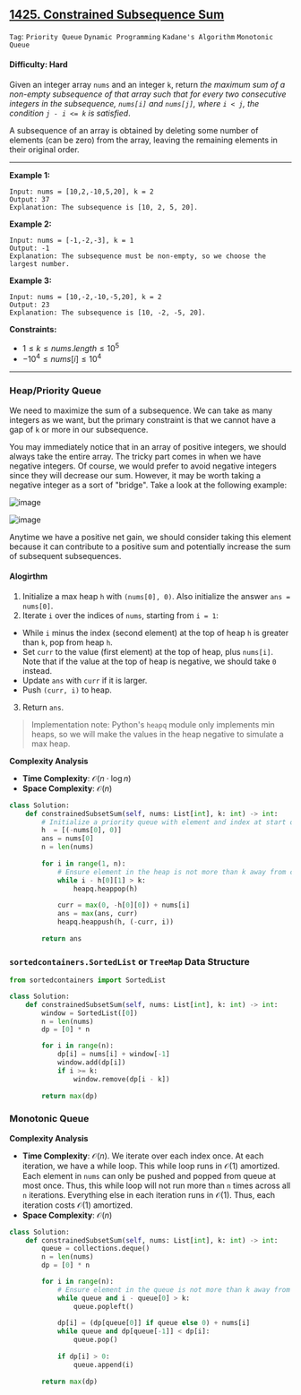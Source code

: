 ## [1425. Constrained Subsequence Sum](https://leetcode.com/problems/constrained-subsequence-sum)

```Tag```: ```Priority Queue``` ```Dynamic Programming``` ```Kadane's Algorithm``` ```Monotonic Queue```

#### Difficulty: Hard

Given an integer array ```nums``` and an integer ```k```, return _the maximum sum of a non-empty subsequence of that array such that for every two consecutive integers in the subsequence, ```nums[i]``` and ```nums[j]```, where ```i < j```, the condition ```j - i <= k``` is satisfied_.

A subsequence of an array is obtained by deleting some number of elements (can be zero) from the array, leaving the remaining elements in their original order.

---

__Example 1:__
```
Input: nums = [10,2,-10,5,20], k = 2
Output: 37
Explanation: The subsequence is [10, 2, 5, 20].
```

__Example 2:__
```
Input: nums = [-1,-2,-3], k = 1
Output: -1
Explanation: The subsequence must be non-empty, so we choose the largest number.
```

__Example 3:__
```
Input: nums = [10,-2,-10,-5,20], k = 2
Output: 23
Explanation: The subsequence is [10, -2, -5, 20].
```

__Constraints:__

- $1 \le k \le nums.length \le 10^5$
- $-10^4 \le nums[i] \le 10^4$

---

### Heap/Priority Queue

We need to maximize the sum of a subsequence. We can take as many integers as we want, but the primary constraint is that we cannot have a gap of ```k``` or more in our subsequence.

You may immediately notice that in an array of positive integers, we should always take the entire array. The tricky part comes in when we have negative integers. Of course, we would prefer to avoid negative integers since they will decrease our sum. However, it may be worth taking a negative integer as a sort of "bridge". Take a look at the following example:

![image](https://leetcode.com/problems/constrained-subsequence-sum/Figures/1425/1.png)

![image](https://leetcode.com/problems/constrained-subsequence-sum/Figures/1425/2.png)

Anytime we have a positive net gain, we should consider taking this element because it can contribute to a positive sum and potentially increase the sum of subsequent subsequences.

#### Alogirthm

1. Initialize a max heap ```h``` with ```(nums[0], 0)```. Also initialize the answer ```ans = nums[0]```.
2. Iterate ```i``` over the indices of ```nums```, starting from ```i = 1```:
  - While ```i``` minus the index (second element) at the top of heap ```h``` is greater than ```k```, pop from heap ```h```.
  - Set ```curr``` to the value (first element) at the top of heap, plus ```nums[i]```. Note that if the value at the top of heap is negative, we should take ```0``` instead.
  - Update ```ans``` with ```curr``` if it is larger.
  - Push ```(curr, i)``` to heap.
3. Return ```ans```.

> Implementation note: Python's ```heapq``` module only implements min heaps, so we will make the values in the heap negative to simulate a max heap.

__Complexity Analysis__

- __Time Complexity__: $\mathcal{O}(n \cdot \log{}n)$
- __Space Complexity__:  $\mathcal{O}(n)$

```Python
class Solution:
    def constrainedSubsetSum(self, nums: List[int], k: int) -> int:
        # Initialize a priority queue with element and index at start of array
        h  = [(-nums[0], 0)]
        ans = nums[0]
        n = len(nums)
        
        for i in range(1, n):
            # Ensure element in the heap is not more than k away from current index
            while i - h[0][1] > k:
                heapq.heappop(h)
            
            curr = max(0, -h[0][0]) + nums[i]
            ans = max(ans, curr)
            heapq.heappush(h, (-curr, i))
        
        return ans
```

### ```sortedcontainers.SortedList``` or ```TreeMap``` Data Structure

```Python
from sortedcontainers import SortedList

class Solution:
    def constrainedSubsetSum(self, nums: List[int], k: int) -> int:
        window = SortedList([0])
        n = len(nums)
        dp = [0] * n

        for i in range(n):
            dp[i] = nums[i] + window[-1]
            window.add(dp[i])
            if i >= k:
                window.remove(dp[i - k])
        
        return max(dp)
```

### Monotonic Queue

__Complexity Analysis__

- __Time Complexity__: $\mathcal{O}(n)$. We iterate over each index once. At each iteration, we have a while loop. This while loop runs in $\mathcal{O}(1)$ amortized. Each element in ```nums``` can only be pushed and popped from queue at most once. Thus, this while loop will not run more than ```n``` times across all ```n``` iterations. Everything else in each iteration runs in $\mathcal{O}(1)$. Thus, each iteration costs $\mathcal{O}(1)$ amortized.
- __Space Complexity__:  $\mathcal{O}(n)$

```Python
class Solution:
    def constrainedSubsetSum(self, nums: List[int], k: int) -> int:
        queue = collections.deque()
        n = len(nums)
        dp = [0] * n

        for i in range(n):
            # Ensure element in the queue is not more than k away from current index
            while queue and i - queue[0] > k:
                queue.popleft()
            
            dp[i] = (dp[queue[0]] if queue else 0) + nums[i]
            while queue and dp[queue[-1]] < dp[i]:
                queue.pop()
            
            if dp[i] > 0:
                queue.append(i)
        
        return max(dp)
```
